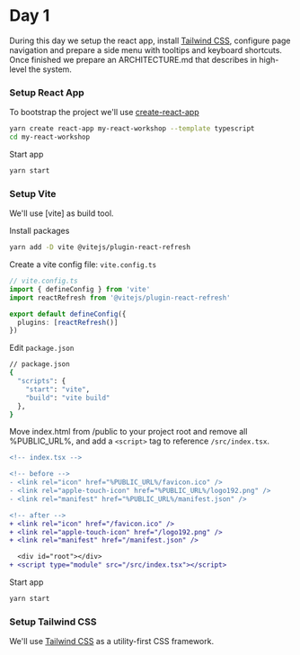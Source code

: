 # Day 1

During this day we setup the react app, install [Tailwind CSS], configure page navigation and prepare a side menu with tooltips and keyboard shortcuts. Once finished we prepare an ARCHITECTURE.md that describes in high-level the system.

[Tailwind CSS]:https://tailwindcss.com/

### Setup React App

To bootstrap the project we'll use [create-react-app]

[create-react-app]:https://github.com/facebook/create-react-app

```sh
yarn create react-app my-react-workshop --template typescript
cd my-react-workshop
```

Start app

```sh
yarn start
```

### Setup Vite

We'll use [vite] as build tool.

Install packages

```sh
yarn add -D vite @vitejs/plugin-react-refresh
```

Create a vite config file: `vite.config.ts`

```ts
// vite.config.ts
import { defineConfig } from 'vite'
import reactRefresh from '@vitejs/plugin-react-refresh'

export default defineConfig({
  plugins: [reactRefresh()]
})
```

Edit `package.json`

```sh
// package.json
{
  "scripts": {
    "start": "vite",
    "build": "vite build"
  },
}
```

Move index.html from /public to your project root and remove all %PUBLIC_URL%, and add a `<script>` tag to reference `/src/index.tsx`.

```diff
<!-- index.tsx -->

<!-- before -->
- <link rel="icon" href="%PUBLIC_URL%/favicon.ico" />
- <link rel="apple-touch-icon" href="%PUBLIC_URL%/logo192.png" />
- <link rel="manifest" href="%PUBLIC_URL%/manifest.json" />

<!-- after -->
+ <link rel="icon" href="/favicon.ico" />
+ <link rel="apple-touch-icon" href="/logo192.png" />
+ <link rel="manifest" href="/manifest.json" />

  <div id="root"></div>
+ <script type="module" src="/src/index.tsx"></script>
```

Start app

```sh
yarn start
```

### Setup Tailwind CSS

We'll use [Tailwind CSS] as a utility-first CSS framework.
